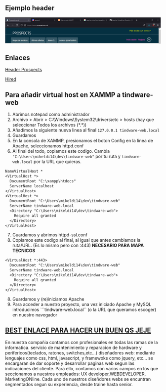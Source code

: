 ## Ejemplo header
![Ejemplo header](https://github.com/9c23a5/tindware-web/blob/main/ejemplo_header.png?raw=true)
## Enlaces
[Header Prospects](https://www.prospects.ac.uk/)

[Hired](https://hired.com/)

## Para añadir virtual host en XAMMP a tindware-web
1. Abrimos notepad como administrador
2. Archivo > Abrir > C:\Windows\System32\drivers\etc > hosts (hay que seleccionar Todos los archivos (\*.\*))
3. Añadimos la siguiente nueva linea al final ``127.0.0.1 tindware-web.local``
4. Guardamos
5. En la consola de XAMMP, presionamos el boton Config en la linea de Apache, seleccionamos httpd.conf
6. Al final del todo, copiamos este codigo. Cambia ``"C:\Users\mikeldi14\dev\tindware-web"`` por tu ruta y ``tindware-web.local`` por la URL que quieras.
```
NameVirtualHost *
<VirtualHost *>
  DocumentRoot "C:\xampp\htdocs"
  ServerName localhost
</VirtualHost>
<VirtualHost *>
  DocumentRoot "C:\Users\mikeldi14\dev\tindware-web"
  ServerName tindware-web.local
  <Directory "C:\Users\mikeldi14\dev\tindware-web">
    Require all granted
  </Directory>
</VirtualHost>
```
7. Guardamos y abrimos httpd-ssl.conf
8. Copiamos este codigo al final, al igual que antes cambiamos la ruta/URL. (Es lo mismo pero con :443) **NECESARIO PARA MAPA TECNICOS**
```
<VirtualHost *:443>
  DocumentRoot "C:\Users\mikeldi14\dev\tindware-web"
  ServerName tindware-web.local
  <Directory "C:\Users\mikeldi14\dev\tindware-web">
    Require all granted
  </Directory>
</VirtualHost>
```
8. Guardamos y (re)iniciamos Apache
9. Para acceder a nuestro proyecto, una vez iniciado Apache y MySQL introducimos ```tindware-web.local`` (o la URL que queramos escoger) en nuestro navegador

## [BEST ENLACE PARA HACER UN BUEN QS JEJE](https://linkiafp.es/blog/profesiones-informatica/)

En nuestra compañia contamos con profesionales en todas las ramas de la informatica.
servicio de mantenimiento y reparacion de hardware y perifericos(teclados, ratones, switches,etc...)
diseñadores web: mediante lenguajes como css, html, javascript, y framewoks como jquery, etc... se encargaran de dar soporte y desarrollar
paginas web segun las indicaciones del cliente.
Para ello, contamos con varios campos en los que seccionamos a nuestros empleados: UX developer,WEBDEVELOPER, MarketingONline. Cada uno de nuestros diseñdores webs
se encuntran segmentados segun su experiencia, desde traine hasta senior.
